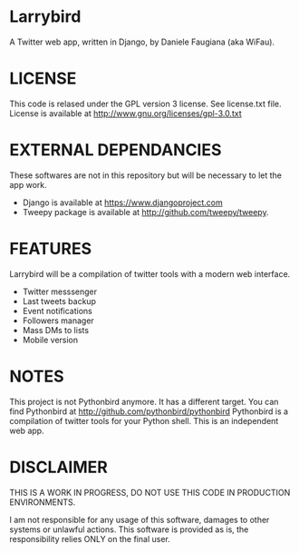 Larrybird
==========

A Twitter web app, written in Django, by Daniele Faugiana (aka WiFau).


LICENSE
===
This code is relased under the GPL version 3 license. See license.txt file.
License is available at http://www.gnu.org/licenses/gpl-3.0.txt


EXTERNAL DEPENDANCIES
===

These softwares are not in this repository but will be necessary to let the app work.

- Django is available at https://www.djangoproject.com
- Tweepy package is available at http://github.com/tweepy/tweepy.



FEATURES
===

Larrybird will be a compilation of twitter tools with a modern web interface.

- Twitter messsenger
- Last tweets backup
- Event notifications
- Followers manager
- Mass DMs to lists
- Mobile version



NOTES
===
This project is not Pythonbird anymore. It has a different target.
You can find Pythonbird at http://github.com/pythonbird/pythonbird
Pythonbird is a compilation of twitter tools for your Python shell.
This is an independent web app. 



DISCLAIMER
===

THIS IS A WORK IN PROGRESS, DO NOT USE THIS CODE IN PRODUCTION ENVIRONMENTS.


I am not responsible for any usage of this software, damages to other systems or unlawful actions.
This software is provided as is, the responsibility relies ONLY on the final user.
